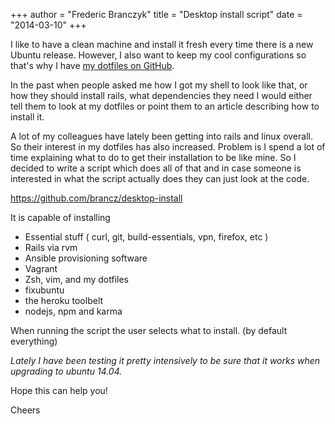 +++
author = "Frederic Branczyk"
title = "Desktop install script"
date = "2014-03-10"
+++

I like to have a clean machine and install it fresh every time there is a new
Ubuntu release. However, I also want to keep my cool configurations so that's
why I have [my dotfiles on GitHub](github.com/brancz/desktop-install).

In the past when people asked me how I got my shell to look like that, or how
they should install rails, what dependencies they need I would either tell them
to look at my dotfiles or point them to an article describing how to install it.

A lot of my colleagues have lately been getting into rails and linux overall. So
their interest in my dotfiles has also increased. Problem is I spend a lot of
time explaining what to do to get their installation to be like mine. So I 
decided to write a script which does all of that and in case someone is
interested in what the script actually does they can just look at the code.

https://github.com/brancz/desktop-install

It is capable of installing

- Essential stuff ( curl, git, build-essentials, vpn, firefox, etc )
- Rails via rvm
- Ansible provisioning software
- Vagrant
- Zsh, vim, and my dotfiles
- fixubuntu
- the heroku toolbelt
- nodejs, npm and karma

When running the script the user selects what to install. (by default everything)

_Lately I have been testing it pretty intensively to be sure that it works when
upgrading to ubuntu 14.04._

Hope this can help you!

Cheers
